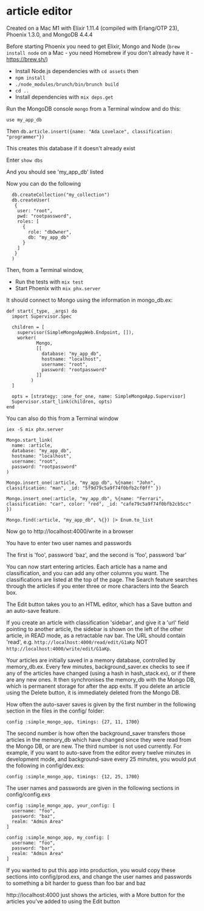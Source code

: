 # article editor

Created on a Mac M1 with Elixir 1.11.4 (compiled with Erlang/OTP 23), Phoenix 1.3.0, and MongoDB 4.4.4


Before starting Phoenix you need to get Elixir, Mongo and Node (`brew install node` on a Mac - you need Homebrew if you don't already have it - https://brew.sh/)

  * Install Node.js dependencies with `cd assets` then
  * `npm install`
  * `./node_modules/brunch/bin/brunch build`
  * `cd ..`
  * Install dependencies with `mix deps.get`


Run the MongoDB console
   `mongo` from a Terminal window and do this:

   `use my_app_db`

Then
   `db.article.insert({name: "Ada Lovelace", classification: "programmer"})`

This creates this database if it doesn't already exist   

Enter
   `show dbs`

And you should see 'my_app_db' listed

Now you can do the following
```
  db.createCollection("my_collection")
  db.createUser(
   {
    user: "root",
    pwd: "rootpassword",
    roles: [
      {
        role: "dbOwner",
        db: "my_app_db"
      }
    ]
   }
  )
```

Then, from a Terminal window,

  * Run the tests with `mix test`
  * Start Phoenix with `mix phx.server`

It should connect to Mongo using the information in mongo_db.ex:
```
def start(_type, _args) do
  import Supervisor.Spec

  children = [
    supervisor(SimpleMongoAppWeb.Endpoint, []),
    worker(
           Mongo,
           [[
             database: "my_app_db",
             hostname: "localhost",
             username: "root",
             password: "rootpassword"
           ]]
         )
  ]

  opts = [strategy: :one_for_one, name: SimpleMongoApp.Supervisor]
  Supervisor.start_link(children, opts)
end
```

You can also do this from a Terminal window   

`iex -S mix phx.server`

```
Mongo.start_link(
  name: :article,
  database: "my_app_db",
  hostname: "localhost",
  username: "root",
  password: "rootpassword"
)
```

` Mongo.insert_one(:article, "my_app_db", %{name: "John", classification: "man", _id: "5f9d79c5a9f74f0bfb2cf0ff" }) `

` Mongo.insert_one(:article, "my_app_db", %{name: "Ferrari", classification: "car", color: "red", _id: "cafe79c5a9f74f0bfb2cb5cc" }) `

` Mongo.find(:article, "my_app_db", %{}) |> Enum.to_list `


Now go to http://localhost:4000/write in a browser

You have to enter two user names and passwords

The first is 'foo', password 'baz', and the second is 'foo', password 'bar'

You can now start entering articles. Each article has a name and classification, and you can add any other columns you want. The classifications are listed at the top of the page. The Search feature searches through the articles if you enter three or more characters into the Search box.

The Edit button takes you to an HTML editor, which has a Save button and an auto-save feature.

If you create an article with classification 'sidebar', and give it a 'url' field pointing to another article, the sidebar is shown on the left of the other article, in READ mode, as a retractable nav bar. The URL should contain 'read', e.g.
`http://localhost:4000/read/edit/G1aKp` NOT `http://localhost:4000/write/edit/G1aKp`.

Your articles are initially saved in a memory database, controlled by memory_db.ex. Every few minutes, background_saver.ex checks to see if any of the articles have changed (using a hash in hash_stack.ex), or if there are any new ones. It then synchronises the memory_db with the Mongo DB, which is permanent storage for after the app exits. If you delete an article using the Delete button, it is immediately deleted from the Mongo DB.

How often the auto-saver saves is given by the first number in the following section in the files in the config/ folder:

`config :simple_mongo_app, timings: {27, 11, 1700} `

The second number is how often the background_saver transfers those articles in the memory_db which have changed since they were read from the Mongo DB, or are new. The third number is not used currently. For example, if you want to auto-save from the editor every twelve minutes in development mode, and background-save every 25 minutes, you would put the following in config/dev.exs:

`config :simple_mongo_app, timings: {12, 25, 1700} `


The user names and passwords are given in the following sections in config/config.exs

```
config :simple_mongo_app, your_config: [
  username: "foo",
  password: "baz",
  realm: "Admin Area"
]

config :simple_mongo_app, my_config: [
  username: "foo",
  password: "bar",
  realm: "Admin Area"
]
```

If you wanted to put this app into production, you would copy these sections into config/prod.exs, and change the user names and passwords to something a bit harder to guess than foo bar and baz

http://localhost:4000 just shows the articles, with a More button for the articles you've added to using the Edit button
